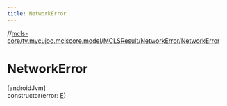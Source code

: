 ```yaml
---
title: NetworkError
---
```

//[mcls-core](../../../../index.html)/[tv.mycujoo.mclscore.model](../../index.html)/[MCLSResult](../index.html)/[NetworkError](index.html)/[NetworkError](-network-error.html)



# NetworkError



[androidJvm]\
constructor(error: [E](index.html))




